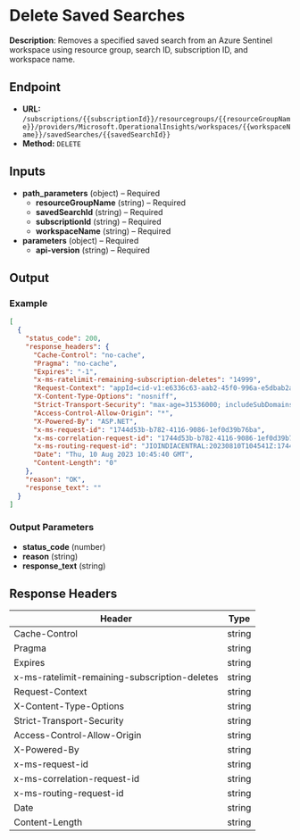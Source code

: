 # Delete Saved Searches

**Description**: Removes a specified saved search from an Azure Sentinel workspace using resource group, search ID, subscription ID, and workspace name.

## Endpoint

- **URL:** `/subscriptions/{{subscriptionId}}/resourcegroups/{{resourceGroupName}}/providers/Microsoft.OperationalInsights/workspaces/{{workspaceName}}/savedSearches/{{savedSearchId}}`
- **Method:** `DELETE`
## Inputs

- **path_parameters** (object) – Required
  - **resourceGroupName** (string) – Required
  - **savedSearchId** (string) – Required
  - **subscriptionId** (string) – Required
  - **workspaceName** (string) – Required
- **parameters** (object) – Required
  - **api-version** (string) – Required
## Output

### Example

```json
[
  {
    "status_code": 200,
    "response_headers": {
      "Cache-Control": "no-cache",
      "Pragma": "no-cache",
      "Expires": "-1",
      "x-ms-ratelimit-remaining-subscription-deletes": "14999",
      "Request-Context": "appId=cid-v1:e6336c63-aab2-45f0-996a-e5dbab2a1508",
      "X-Content-Type-Options": "nosniff",
      "Strict-Transport-Security": "max-age=31536000; includeSubDomains",
      "Access-Control-Allow-Origin": "*",
      "X-Powered-By": "ASP.NET",
      "x-ms-request-id": "1744d53b-b782-4116-9086-1ef0d39b76ba",
      "x-ms-correlation-request-id": "1744d53b-b782-4116-9086-1ef0d39b76ba",
      "x-ms-routing-request-id": "JIOINDIACENTRAL:20230810T104541Z:1744d53b-b782-4116-9086-1ef0d39b76ba",
      "Date": "Thu, 10 Aug 2023 10:45:40 GMT",
      "Content-Length": "0"
    },
    "reason": "OK",
    "response_text": ""
  }
]
```
### Output Parameters

- **status_code** (number)
- **reason** (string)
- **response_text** (string)
## Response Headers

| Header | Type |
|--------|------|
| Cache-Control | string |
| Pragma | string |
| Expires | string |
| x-ms-ratelimit-remaining-subscription-deletes | string |
| Request-Context | string |
| X-Content-Type-Options | string |
| Strict-Transport-Security | string |
| Access-Control-Allow-Origin | string |
| X-Powered-By | string |
| x-ms-request-id | string |
| x-ms-correlation-request-id | string |
| x-ms-routing-request-id | string |
| Date | string |
| Content-Length | string |